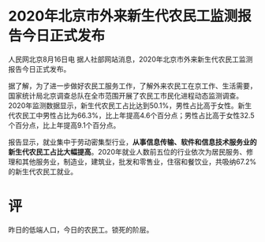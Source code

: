 # 2020年北京市外来新生代农民工监测报告今日正式发布

人民网北京8月16日电 据人社部网站消息，2020年北京市外来新生代农民工监测报告今日正式发布。

据了解，为了进一步做好农民工服务工作，了解外来农民工在京工作、生活需要，国家统计局北京调查总队在全市范围开展了农民工市民化进程动态监测调查。2020年监测数据显示，新生代农民工占比达到50.1%，男性占比高于女性。新生代农民工中男性占比为66.3%，比上年提高4.6个百分点；男性占比高于女性32.5个百分点，比上年提高9.1个百分点。

报告显示，就业集中于劳动密集型行业，**从事信息传输、软件和信息技术服务业的新生代农民工占比大幅提高**。2020年就业人数前五位的行业依次为居民服务、修理和其他服务业，制造业，建筑业，批发和零售业，住宿和餐饮业，共吸纳67.2%的新生代农民工就业。

# 评

昨日的低端人口，今日的农民工。锁死的阶层。
